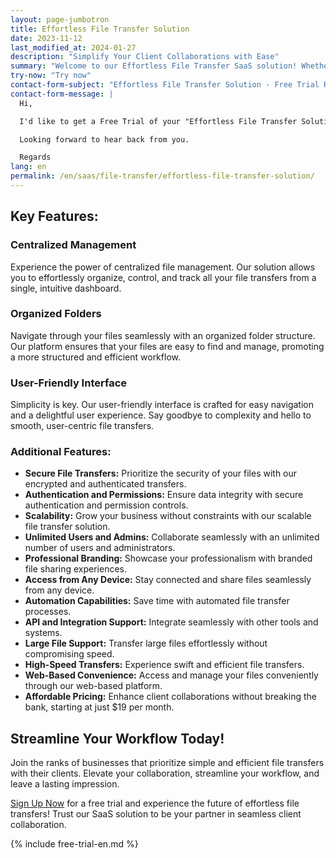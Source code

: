 ```yaml
---
layout: page-jumbotron
title: Effortless File Transfer Solution
date: 2023-11-12
last_modified_at: 2024-01-27
description: "Simplify Your Client Collaborations with Ease"
summary: "Welcome to our Effortless File Transfer SaaS solution! Whether you're a solo professional or part of a medium-sized organization, we understand the importance of simplicity and efficiency in your file transfers with clients. Our platform is designed to make every file transfer a breeze, ensuring seamless collaboration that leaves a lasting impression."
try-now: "Try now"
contact-form-subject: "Effortless File Transfer Solution - Free Trial Request"
contact-form-message: |
  Hi,

  I'd like to get a Free Trial of your "Effortless File Transfer Solution".

  Looking forward to hear back from you.

  Regards
lang: en
permalink: /en/saas/file-transfer/effortless-file-transfer-solution/
---
```

## Key Features:

### Centralized Management
Experience the power of centralized file management. Our solution allows you to effortlessly organize, control, and track all your file transfers from a single, intuitive dashboard.

### Organized Folders
Navigate through your files seamlessly with an organized folder structure. Our platform ensures that your files are easy to find and manage, promoting a more structured and efficient workflow.

### User-Friendly Interface
Simplicity is key. Our user-friendly interface is crafted for easy navigation and a delightful user experience. Say goodbye to complexity and hello to smooth, user-centric file transfers.

### Additional Features:

- **Secure File Transfers:** Prioritize the security of your files with our encrypted and authenticated transfers.
- **Authentication and Permissions:** Ensure data integrity with secure authentication and permission controls.
- **Scalability:** Grow your business without constraints with our scalable file transfer solution.
- **Unlimited Users and Admins:** Collaborate seamlessly with an unlimited number of users and administrators.
- **Professional Branding:** Showcase your professionalism with branded file sharing experiences.
- **Access from Any Device:** Stay connected and share files seamlessly from any device.
- **Automation Capabilities:** Save time with automated file transfer processes.
- **API and Integration Support:** Integrate seamlessly with other tools and systems.
- **Large File Support:** Transfer large files effortlessly without compromising speed.
- **High-Speed Transfers:** Experience swift and efficient file transfers.
- **Web-Based Convenience:** Access and manage your files conveniently through our web-based platform.
- **Affordable Pricing:** Enhance client collaborations without breaking the bank, starting at just $19 per month.

## Streamline Your Workflow Today!

Join the ranks of businesses that prioritize simple and efficient file transfers with their clients. Elevate your collaboration, streamline your workflow, and leave a lasting impression.

[Sign Up Now](#start-your-free-trial) for a free trial and experience the future of effortless file transfers! Trust our SaaS solution to be your partner in seamless client collaboration.

{% include free-trial-en.md %}
